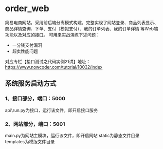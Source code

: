 # order_web
简易电商网站，采用前后端分离模式构建，完整实现了网站登录、商品列表显示、商品详情查询、下单、支付（模拟支付）、我的订单列表、我的订单详情 等Web端功能以及对应的接口。
可用来实战演练下述问题：
- 一分钱支付漏洞
- 超卖性能问题

对应专栏【接口测试之代码实例21讲】地址：https://www.nowcoder.com/tutorial/10032/index

## 系统服务启动方式
### 1、接口部分，端口：5000
  api\run.py为接口，运行该文件，即开启接口服务

### 2、网站部分，端口：5001
  main.py为网站主模块，运行该文件，即开启网站
  static为静态文件目录
  templates为模版文件目录

  
